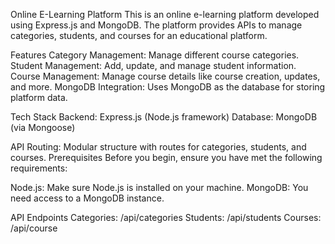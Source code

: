 Online E-Learning Platform
This is an online e-learning platform developed using Express.js and MongoDB. The platform provides APIs to manage categories, students, and courses for an educational platform.

Features
Category Management: Manage different course categories.
Student Management: Add, update, and manage student information.
Course Management: Manage course details like course creation, updates, and more.
MongoDB Integration: Uses MongoDB as the database for storing platform data.

Tech Stack
Backend: Express.js (Node.js framework)
Database: MongoDB (via Mongoose)

API Routing: Modular structure with routes for categories, students, and courses.
Prerequisites
Before you begin, ensure you have met the following requirements:

Node.js: Make sure Node.js is installed on your machine.
MongoDB: You need access to a MongoDB instance.

API Endpoints
Categories: /api/categories
Students: /api/students
Courses: /api/course
